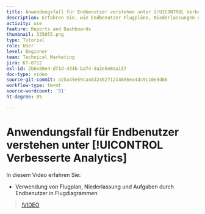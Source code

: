 ```yaml
---
title: Anwendungsfall für Endbenutzer verstehen unter [!UICONTROL Verbesserte Analytics]
description: Erfahren Sie, wie Endbenutzer Flugpläne, Niederlassungen und Aufgaben in Flugdiagrammen verwenden können.
activity: use
feature: Reports and Dashboards
thumbnail: 335055.png
type: Tutorial
role: User
level: Beginner
team: Technical Marketing
jira: KT-8712
exl-id: 2b6e88e4-d71d-434b-ba74-da2e5e8ea157
doc-type: video
source-git-commit: a25a49e59ca483246271214886ea4dc9c10e8d66
workflow-type: tm+mt
source-wordcount: '51'
ht-degree: 0%

---
```


# Anwendungsfall für Endbenutzer verstehen unter [!UICONTROL Verbesserte Analytics]

In diesem Video erfahren Sie:

* Verwendung von Flugplan, Niederlassung und Aufgaben durch Endbenutzer in Flugdiagrammen

>[!VIDEO](https://video.tv.adobe.com/v/335055/?quality=12&learn=on)
